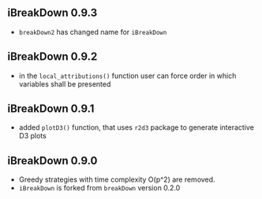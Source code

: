 iBreakDown 0.9.3
----------------------------------------------------------------
* `breakDown2` has changed name for `iBreakDown`

iBreakDown 0.9.2
----------------------------------------------------------------
* in the `local_attributions()` function user can force order in which variables shall be presented

iBreakDown 0.9.1
----------------------------------------------------------------
* added `plotD3()` function, that uses `r2d3` package to generate interactive D3 plots

iBreakDown 0.9.0
----------------------------------------------------------------

* Greedy strategies with time complexity O(p^2) are removed.
* `iBreakDown` is forked from `breakDown` version 0.2.0
